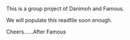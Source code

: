 This is a group project of Danimoh and Famous.

We will populate this readfile soon enough.

Cheers......After Famous
